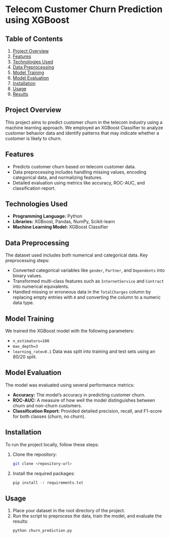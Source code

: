 # Telecom Customer Churn Prediction using XGBoost

## Table of Contents
1. [Project Overview](#project-overview)
2. [Features](#features)
3. [Technologies Used](#technologies-used)
4. [Data Preprocessing](#data-preprocessing)
5. [Model Training](#model-training)
6. [Model Evaluation](#model-evaluation)
7. [Installation](#installation)
8. [Usage](#usage)
9. [Results](#results)

## Project Overview
This project aims to predict customer churn in the telecom industry using a machine learning approach. We employed an XGBoost Classifier to analyze customer behavior data and identify patterns that may indicate whether a customer is likely to churn.

## Features
- Predicts customer churn based on telecom customer data.
- Data preprocessing includes handling missing values, encoding categorical data, and normalizing features.
- Detailed evaluation using metrics like accuracy, ROC-AUC, and classification report.

## Technologies Used
- **Programming Language:** Python
- **Libraries:** XGBoost, Pandas, NumPy, Scikit-learn
- **Machine Learning Model:** XGBoost Classifier

## Data Preprocessing
The dataset used includes both numerical and categorical data. Key preprocessing steps:
- Converted categorical variables like `gender`, `Partner`, and `Dependents` into binary values.
- Transformed multi-class features such as `InternetService` and `Contract` into numerical equivalents.
- Handled missing or erroneous data in the `TotalCharges` column by replacing empty entries with `0` and converting the column to a numeric data type.

## Model Training
We trained the XGBoost model with the following parameters:
- `n_estimators=100`
- `max_depth=3`
- `learning_rate=0.1`
Data was split into training and test sets using an 80/20 split.

## Model Evaluation
The model was evaluated using several performance metrics:
- **Accuracy:** The model’s accuracy in predicting customer churn.
- **ROC-AUC:** A measure of how well the model distinguishes between churn and non-churn customers.
- **Classification Report:** Provided detailed precision, recall, and F1-score for both classes (churn, no churn).

## Installation
To run the project locally, follow these steps:

1. Clone the repository:
    ```bash
    git clone <repository-url>
    ```
2. Install the required packages:
    ```bash
    pip install -r requirements.txt
    ```

## Usage
1. Place your dataset in the root directory of the project.
2. Run the script to preprocess the data, train the model, and evaluate the results:
    ```bash
    python churn_prediction.py
    ```
